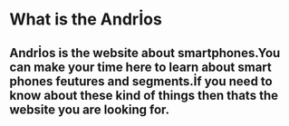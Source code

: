 # What is the Andrİos
## Andrİos is the website about smartphones.You can make your time here to learn about smart phones feutures and segments.İf you need to know about these kind of things then thats the website you are looking for.